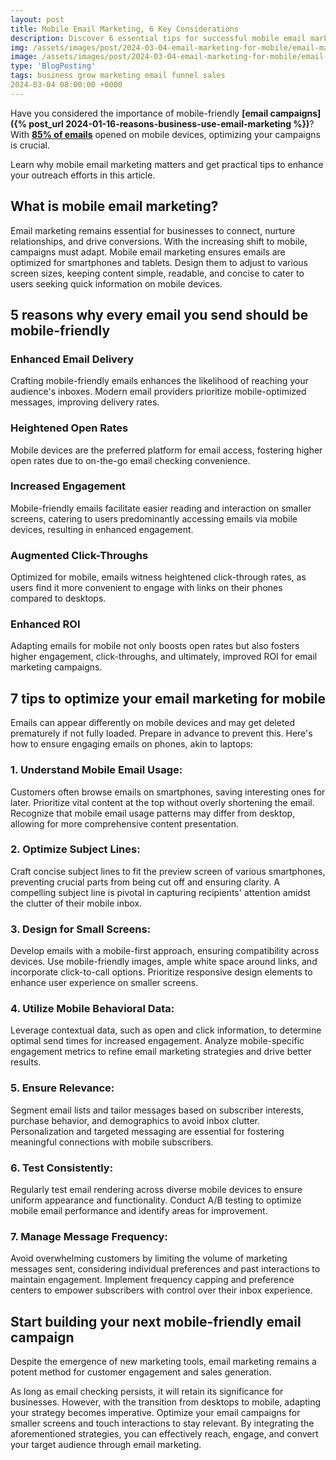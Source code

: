 ```yaml
---
layout: post
title: Mobile Email Marketing, 6 Key Considerations
description: Discover 6 essential tips for successful mobile email marketing. Learn how to optimize your campaigns for mobile users and boost engagement.
img: /assets/images/post/2024-03-04-email-marketing-for-mobile/email-marketing-for-mobile.jpg
image: /assets/images/post/2024-03-04-email-marketing-for-mobile/email-marketing-for-mobile.jpg
type: 'BlogPosting'
tags: business grow marketing email funnel sales
2024-03-04 08:00:00 +0000
---
```


Have you considered the importance of mobile-friendly **[email campaigns]({% post_url 2024-01-16-reasons-business-use-email-marketing %})**? With **[85% of emails](https://www.clerk.io/blog/email-marketing-stats-2021)** opened on mobile devices, optimizing your campaigns is crucial. 

Learn why mobile email marketing matters and get practical tips to enhance your outreach efforts in this article.

## What is mobile email marketing?  
Email marketing remains essential for businesses to connect, nurture relationships, and drive conversions. With the increasing shift to mobile, campaigns must adapt. Mobile email marketing ensures emails are optimized for smartphones and tablets. Design them to adjust to various screen sizes, keeping content simple, readable, and concise to cater to users seeking quick information on mobile devices.

## 5 reasons why every email you send should be mobile-friendly
### Enhanced Email Delivery
Crafting mobile-friendly emails enhances the likelihood of reaching your audience's inboxes. Modern email providers prioritize mobile-optimized messages, improving delivery rates.

### Heightened Open Rates
Mobile devices are the preferred platform for email access, fostering higher open rates due to on-the-go email checking convenience.

### Increased Engagement
Mobile-friendly emails facilitate easier reading and interaction on smaller screens, catering to users predominantly accessing emails via mobile devices, resulting in enhanced engagement.

### Augmented Click-Throughs
Optimized for mobile, emails witness heightened click-through rates, as users find it more convenient to engage with links on their phones compared to desktops.

### Enhanced ROI
Adapting emails for mobile not only boosts open rates but also fosters higher engagement, click-throughs, and ultimately, improved ROI for email marketing campaigns.

## 7 tips to optimize your email marketing for mobile 
Emails can appear differently on mobile devices and may get deleted prematurely if not fully loaded. Prepare in advance to prevent this. Here's how to ensure engaging emails on phones, akin to laptops:

### 1. Understand Mobile Email Usage:
Customers often browse emails on smartphones, saving interesting ones for later. Prioritize vital content at the top without overly shortening the email. Recognize that mobile email usage patterns may differ from desktop, allowing for more comprehensive content presentation.

### 2. Optimize Subject Lines:
Craft concise subject lines to fit the preview screen of various smartphones, preventing crucial parts from being cut off and ensuring clarity. A compelling subject line is pivotal in capturing recipients' attention amidst the clutter of their mobile inbox.

### 3. Design for Small Screens:
Develop emails with a mobile-first approach, ensuring compatibility across devices. Use mobile-friendly images, ample white space around links, and incorporate click-to-call options. Prioritize responsive design elements to enhance user experience on smaller screens.

### 4. Utilize Mobile Behavioral Data:
Leverage contextual data, such as open and click information, to determine optimal send times for increased engagement. Analyze mobile-specific engagement metrics to refine email marketing strategies and drive better results.

### 5. Ensure Relevance:
Segment email lists and tailor messages based on subscriber interests, purchase behavior, and demographics to avoid inbox clutter. Personalization and targeted messaging are essential for fostering meaningful connections with mobile subscribers.

### 6. Test Consistently:
Regularly test email rendering across diverse mobile devices to ensure uniform appearance and functionality. Conduct A/B testing to optimize mobile email performance and identify areas for improvement.

### 7. Manage Message Frequency:
Avoid overwhelming customers by limiting the volume of marketing messages sent, considering individual preferences and past interactions to maintain engagement. Implement frequency capping and preference centers to empower subscribers with control over their inbox experience.

## Start building your next mobile-friendly email campaign 
Despite the emergence of new marketing tools, email marketing remains a potent method for customer engagement and sales generation. 

As long as email checking persists, it will retain its significance for businesses. However, with the transition from desktops to mobile, adapting your strategy becomes imperative. Optimize your email campaigns for smaller screens and touch interactions to stay relevant. By integrating the aforementioned strategies, you can effectively reach, engage, and convert your target audience through email marketing.

